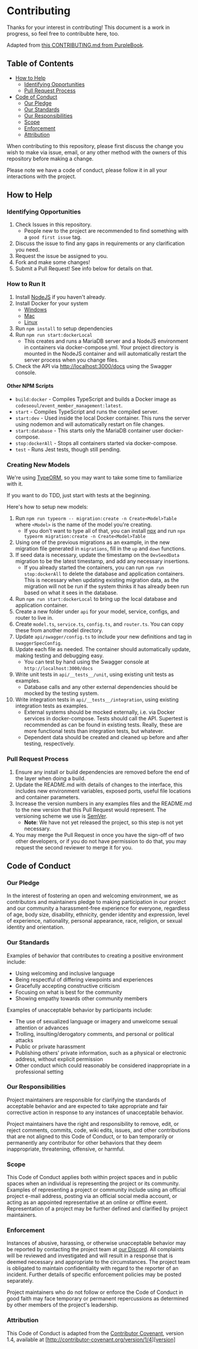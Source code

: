 # Contributing

Thanks for your interest in contributing! This document is a work in progress, so feel free to contribubte here, too.

Adapted from [this CONTRIBUTING.md from PurpleBook](https://gist.github.com/PurpleBooth/b24679402957c63ec426).

## Table of Contents

- [How to Help](#how-to-help)
  - [Identifying Opportunities](#identifying-opportunities)
  - [Pull Request Process](#pull-request-process)
- [Code of Conduct](#code-of-conduct)
  - [Our Pledge](#our-pledge)
  - [Our Standards](#our-standards)
  - [Our Responsibilities](#our-responsibilities)
  - [Scope](#scope)
  - [Enforcement](#enforcement)
  - [Attribution](#attribution)

When contributing to this repository, please first discuss the change you wish to make via issue,
email, or any other method with the owners of this repository before making a change.

Please note we have a code of conduct, please follow it in all your interactions with the project.

## How to Help

### Identifying Opportunities

1. Check Issues in this repository.
   - People new to the project are recommended to find something with a `good first issue` tag.
2. Discuss the issue to find any gaps in requirements or any clarification you need.
3. Request the issue be assigned to you.
4. Fork and make some changes!
5. Submit a Pull Request! See info below for details on that.

### How to Run It

1. Install [NodeJS](https://nodejs.org/) if you haven't already.
2. Install Docker for your system
   - [Windows](https://docs.docker.com/docker-for-windows/install/)
   - [Mac](https://docs.docker.com/docker-for-mac/install/)
   - [Linux](https://docs.docker.com/engine/install/#server)
3. Run `npm install` to setup dependencies
4. Run `npm run start:dockerLocal`
   - This creates and runs a MariaDB server and a NodeJS environment in containers via docker-compose.yml. Your project directory is mounted in the NodeJS container and will automatically restart the server process when you change files.
5. Check the API via [http://localhost:3000/docs](http://localhost:3000/docs) using the Swagger console.

#### Other NPM Scripts

- `build:docker` - Compiles TypeScript and builds a Docker image as `codeseoul/event_member_management:latest`.
- `start` - Compiles TypeScript and runs the compiled server.
- `start:dev` - Used inside the local Docker container. This runs the server using nodemon and will automatically restart on file changes.
- `start:database` - This starts only the MariaDB container user docker-compose.
- `stop:dockerAll` - Stops all containers started via docker-compose.
- `test` - Runs Jest tests, though still pending.

### Creating New Models

We're using [TypeORM](https://typeorm.io/), so you may want to take some time to familiarize with it.

If you want to do TDD, just start with tests at the beginning.

Here's how to setup new models:

1. Run `npm run typeorm -- migration:create -n Create<Model>Table` where `<Model>` is the name of the model you're creating.
   - If you don't want to type all of that, you can install [npx](https://www.npmjs.com/package/npx) and run `npx typeorm migration:create -n Create<Model>Table`
2. Using one of the previous migrations as an example, in the new migration file generated in `migrations`, fill in the `up` and `down` functions.
3. If seed data is necessary, update the timestamp on the `DevSeedData` migration to be the latest timestamp, and add any necessary insertions.
   - If you already started the containers, you can run `npm run stop:dockerAll` to delete the database and application containers. This is necessary when updating existing migration data, as the migration will not be run if the system thinks it has already been run based on what it sees in the database.
4. Run `npm run start:dockerLocal` to bring up the local database and application container.
5. Create a new folder under `api` for your model, service, configs, and router to live in.
6. Create `model.ts`, `service.ts`, `config.ts`, and `router.ts`. You can copy these from another model directory.
7. Update `api/swagger/config.ts` to include your new definitions and tag in `swaggerSpecConfig`.
8. Update each file as needed. The container should automatically update, making testing and debugging easy.
   - You can test by hand using the Swagger console at `http://localhost:3000/docs`
9. Write unit tests in `api/__tests__/unit`, using existing unit tests as examples.
   - Database calls and any other external dependencies should be mocked by the testing system.
10. Write integration tests in `api/__tests__/integration`, using existing integration tests as examples.
    - External systems should be mocked externally, i.e. via Docker services in docker-compose. Tests should call the API. Supertest is recommended as can be found in existing tests. Really, these are more functional tests than integration tests, but whatever.
    - Dependent data should be created and cleaned up before and after testing, respectively.

### Pull Request Process

1. Ensure any install or build dependencies are removed before the end of the layer when doing a
   build.
2. Update the README.md with details of changes to the interface, this includes new environment
   variables, exposed ports, useful file locations and container parameters.
3. Increase the version numbers in any examples files and the README.md to the new version that this
   Pull Request would represent. The versioning scheme we use is [SemVer](http://semver.org/).
   - **Note**: We have not yet released the project, so this step is not yet necessary.
4. You may merge the Pull Request in once you have the sign-off of two other developers, or if you
   do not have permission to do that, you may request the second reviewer to merge it for you.

## Code of Conduct

### Our Pledge

In the interest of fostering an open and welcoming environment, we as
contributors and maintainers pledge to making participation in our project and
our community a harassment-free experience for everyone, regardless of age, body
size, disability, ethnicity, gender identity and expression, level of experience,
nationality, personal appearance, race, religion, or sexual identity and
orientation.

### Our Standards

Examples of behavior that contributes to creating a positive environment
include:

- Using welcoming and inclusive language
- Being respectful of differing viewpoints and experiences
- Gracefully accepting constructive criticism
- Focusing on what is best for the community
- Showing empathy towards other community members

Examples of unacceptable behavior by participants include:

- The use of sexualized language or imagery and unwelcome sexual attention or
  advances
- Trolling, insulting/derogatory comments, and personal or political attacks
- Public or private harassment
- Publishing others' private information, such as a physical or electronic
  address, without explicit permission
- Other conduct which could reasonably be considered inappropriate in a
  professional setting

### Our Responsibilities

Project maintainers are responsible for clarifying the standards of acceptable
behavior and are expected to take appropriate and fair corrective action in
response to any instances of unacceptable behavior.

Project maintainers have the right and responsibility to remove, edit, or
reject comments, commits, code, wiki edits, issues, and other contributions
that are not aligned to this Code of Conduct, or to ban temporarily or
permanently any contributor for other behaviors that they deem inappropriate,
threatening, offensive, or harmful.

### Scope

This Code of Conduct applies both within project spaces and in public spaces
when an individual is representing the project or its community. Examples of
representing a project or community include using an official project e-mail
address, posting via an official social media account, or acting as an appointed
representative at an online or offline event. Representation of a project may be
further defined and clarified by project maintainers.

### Enforcement

Instances of abusive, harassing, or otherwise unacceptable behavior may be
reported by contacting the project team at [our Discord](https://discord.gg/Qw5DdpTVdJ). All
complaints will be reviewed and investigated and will result in a response that
is deemed necessary and appropriate to the circumstances. The project team is
obligated to maintain confidentiality with regard to the reporter of an incident.
Further details of specific enforcement policies may be posted separately.

Project maintainers who do not follow or enforce the Code of Conduct in good
faith may face temporary or permanent repercussions as determined by other
members of the project's leadership.

### Attribution

This Code of Conduct is adapted from the [Contributor Covenant][homepage], version 1.4,
available at [http://contributor-covenant.org/version/1/4][version]

[homepage]: http://contributor-covenant.org
[version]: http://contributor-covenant.org/version/1/4/
